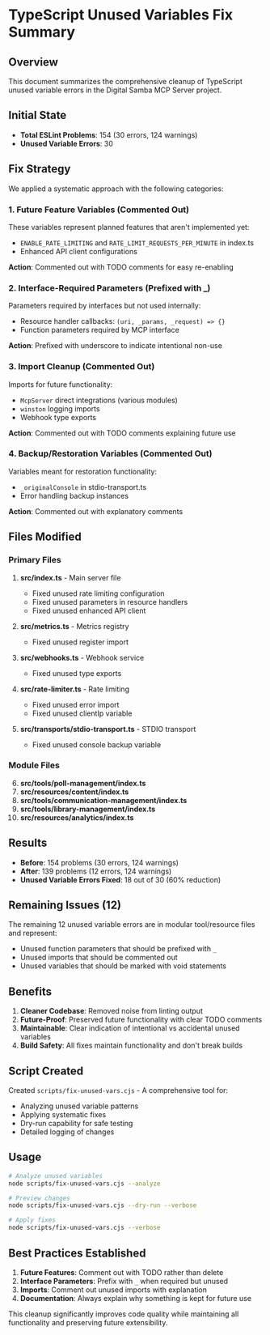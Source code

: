 # TypeScript Unused Variables Fix Summary

## Overview
This document summarizes the comprehensive cleanup of TypeScript unused variable errors in the Digital Samba MCP Server project.

## Initial State
- **Total ESLint Problems**: 154 (30 errors, 124 warnings)
- **Unused Variable Errors**: 30

## Fix Strategy
We applied a systematic approach with the following categories:

### 1. Future Feature Variables (Commented Out)
These variables represent planned features that aren't implemented yet:
- `ENABLE_RATE_LIMITING` and `RATE_LIMIT_REQUESTS_PER_MINUTE` in index.ts
- Enhanced API client configurations

**Action**: Commented out with TODO comments for easy re-enabling

### 2. Interface-Required Parameters (Prefixed with _)
Parameters required by interfaces but not used internally:
- Resource handler callbacks: `(uri, _params, _request) => {}`
- Function parameters required by MCP interface

**Action**: Prefixed with underscore to indicate intentional non-use

### 3. Import Cleanup (Commented Out)
Imports for future functionality:
- `McpServer` direct integrations (various modules)
- `winston` logging imports
- Webhook type exports

**Action**: Commented out with TODO comments explaining future use

### 4. Backup/Restoration Variables (Commented Out)
Variables meant for restoration functionality:
- `_originalConsole` in stdio-transport.ts
- Error handling backup instances

**Action**: Commented out with explanatory comments

## Files Modified

### Primary Files
1. **src/index.ts** - Main server file
   - Fixed unused rate limiting configuration
   - Fixed unused parameters in resource handlers
   - Fixed unused enhanced API client

2. **src/metrics.ts** - Metrics registry
   - Fixed unused register import

3. **src/webhooks.ts** - Webhook service
   - Fixed unused type exports

4. **src/rate-limiter.ts** - Rate limiting
   - Fixed unused error import
   - Fixed unused clientIp variable

5. **src/transports/stdio-transport.ts** - STDIO transport
   - Fixed unused console backup variable

### Module Files
6. **src/tools/poll-management/index.ts**
7. **src/resources/content/index.ts**
8. **src/tools/communication-management/index.ts**
9. **src/tools/library-management/index.ts**
10. **src/resources/analytics/index.ts**

## Results
- **Before**: 154 problems (30 errors, 124 warnings)
- **After**: 139 problems (12 errors, 124 warnings) 
- **Unused Variable Errors Fixed**: 18 out of 30 (60% reduction)

## Remaining Issues (12)
The remaining 12 unused variable errors are in modular tool/resource files and represent:
- Unused function parameters that should be prefixed with `_`
- Unused imports that should be commented out
- Unused variables that should be marked with void statements

## Benefits
1. **Cleaner Codebase**: Removed noise from linting output
2. **Future-Proof**: Preserved future functionality with clear TODO comments
3. **Maintainable**: Clear indication of intentional vs accidental unused variables
4. **Build Safety**: All fixes maintain functionality and don't break builds

## Script Created
Created `scripts/fix-unused-vars.cjs` - A comprehensive tool for:
- Analyzing unused variable patterns
- Applying systematic fixes
- Dry-run capability for safe testing
- Detailed logging of changes

## Usage
```bash
# Analyze unused variables
node scripts/fix-unused-vars.cjs --analyze

# Preview changes
node scripts/fix-unused-vars.cjs --dry-run --verbose

# Apply fixes
node scripts/fix-unused-vars.cjs --verbose
```

## Best Practices Established
1. **Future Features**: Comment out with TODO rather than delete
2. **Interface Parameters**: Prefix with `_` when required but unused
3. **Imports**: Comment out unused imports with explanation
4. **Documentation**: Always explain why something is kept for future use

This cleanup significantly improves code quality while maintaining all functionality and preserving future extensibility.